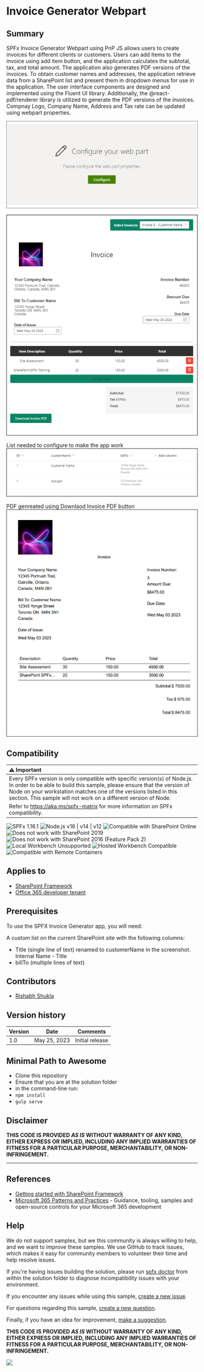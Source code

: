 # Invoice Generator Webpart

## Summary

SPFx Invoice Generator Webpart using PnP JS
allows users to create invoices for different clients or customers. Users can add items to the invoice using add item button, and the application calculates the subtotal, tax, and total amount. The application also generates PDF versions of the invoices. To obtain customer names and addresses, the application retrieve data from a SharePoint list and present them in dropdown menus for use in the application. The user interface components are designed and implemented using the Fluent UI library. Additionally, the @react-pdf/renderer library is utilized to generate the PDF versions of the invoices. Compnay Logo, Company Name, Address and Tax rate can be updated using webpart properties.

![Configure Invoice Generator](./assets/configureWebpart.PNG)

![Invoice Generator](./assets/invoice.PNG)

List needed to configure to make the app work
![Invoice Generator List ](./assets/invoiceList.PNG)

PDF genreated using Downlaod Invoice PDF button
![Invoice Generator PDF ](./assets/invoicePDF.PNG)


## Compatibility

| :warning: Important          |
|:---------------------------|
| Every SPFx version is only compatible with specific version(s) of Node.js. In order to be able to build this sample, please ensure that the version of Node on your workstation matches one of the versions listed in this section. This sample will not work on a different version of Node.|
|Refer to <https://aka.ms/spfx-matrix> for more information on SPFx compatibility.   |

![SPFx 1.16.1](https://img.shields.io/badge/SPFx-1.16.1-green.svg)
![Node.js v16 | v14 | v12](https://img.shields.io/badge/Node.js-v16%20%7C%20v14%20%7C%20v12-green.svg)
![Compatible with SharePoint Online](https://img.shields.io/badge/SharePoint%20Online-Compatible-green.svg)
![Does not work with SharePoint 2019](https://img.shields.io/badge/SharePoint%20Server%202019-Incompatible-red.svg "SharePoint Server 2019 requires SPFx 1.4.1 or lower")
![Does not work with SharePoint 2016 (Feature Pack 2)](https://img.shields.io/badge/SharePoint%20Server%202016%20(Feature%20Pack%202)-Incompatible-red.svg "SharePoint Server 2016 Feature Pack 2 requires SPFx 1.1")
![Local Workbench Unsupported](https://img.shields.io/badge/Local%20Workbench-Unsupported-red.svg "Local workbench is no longer available as of SPFx 1.13 and above")
![Hosted Workbench Compatible](https://img.shields.io/badge/Hosted%20Workbench-Compatible-green.svg)
![Compatible with Remote Containers](https://img.shields.io/badge/Remote%20Containers-Compatible-green.svg)

## Applies to

* [SharePoint Framework](https://learn.microsoft.com/sharepoint/dev/spfx/sharepoint-framework-overview)
* [Office 365 developer tenant](https://learn.microsoft.com/sharepoint/dev/spfx/set-up-your-developer-tenant)
## Prerequisites
 To use the SPFX Invoice Generator app, you will need:

A custom list on the current SharePoint site with the following columns:
- Title (single line of text) renamed to customerName in the screenshot. Internal Name - Title
- billTo (multiple lines of text)




## Contributors

- [Rishabh Shukla](https://github.com/rishabhshukla12)

## Version history

| Version | Date             | Comments        |
| ------- | ---------------- | --------------- |
| 1.0     | May 25, 2023 | Initial release |

## Minimal Path to Awesome

- Clone this repository
- Ensure that you are at the solution folder
- in the command-line run:
- `npm install`
- `gulp serve`




## Disclaimer

**THIS CODE IS PROVIDED _AS IS_ WITHOUT WARRANTY OF ANY KIND, EITHER EXPRESS OR IMPLIED, INCLUDING ANY IMPLIED WARRANTIES OF FITNESS FOR A PARTICULAR PURPOSE, MERCHANTABILITY, OR NON-INFRINGEMENT.**

---


## References

- [Getting started with SharePoint Framework](https://docs.microsoft.com/en-us/sharepoint/dev/spfx/set-up-your-developer-tenant)
- [Microsoft 365 Patterns and Practices](https://aka.ms/m365pnp) - Guidance, tooling, samples and open-source controls for your Microsoft 365 development

## Help

We do not support samples, but we this community is always willing to help, and we want to improve these samples. We use GitHub to track issues, which makes it easy for  community members to volunteer their time and help resolve issues.

If you're having issues building the solution, please run [spfx doctor](https://pnp.github.io/cli-microsoft365/cmd/spfx/spfx-doctor/) from within the solution folder to diagnose incompatibility issues with your environment.

If you encounter any issues while using this sample, [create a new issue](https://github.com/pnp/sp-dev-fx-webparts/issues/new?assignees=&labels=Needs%3A+Triage+%3Amag%3A%2Ctype%3Abug-suspected%2Csample%3A%20react-chatgpt-app&template=bug-report.yml&sample=react-chatgpt-app&authors=@smaity%20@joaojmendes&title=react-chatgpt-app%20-%20).

For questions regarding this sample, [create a new question](https://github.com/pnp/sp-dev-fx-webparts/issues/new?assignees=&labels=Needs%3A+Triage+%3Amag%3A%2Ctype%3Aquestion%2Csample%3A%20react-chatgpt-app&template=question.yml&sample=react-chatgpt-app&authors=@smaity%20@joaojmendes&title=react-chatgpt-app%20-%20).

Finally, if you have an idea for improvement, [make a suggestion](https://github.com/pnp/sp-dev-fx-webparts/issues/new?assignees=&labels=Needs%3A+Triage+%3Amag%3A%2Ctype%3Aenhancement%2Csample%3A%20react-chatgpt-app&template=question.yml&sample=react-chatgpt-app&authors=@smaity%20@joaojmendes&title=react-chatgpt-app%20-%20).


**THIS CODE IS PROVIDED *AS IS* WITHOUT WARRANTY OF ANY KIND, EITHER EXPRESS OR IMPLIED, INCLUDING ANY IMPLIED WARRANTIES OF FITNESS FOR A PARTICULAR PURPOSE, MERCHANTABILITY, OR NON-INFRINGEMENT.**

<img src="https://m365-visitor-stats.azurewebsites.net/sp-dev-fx-webparts/samples/react-invoice-generator" />